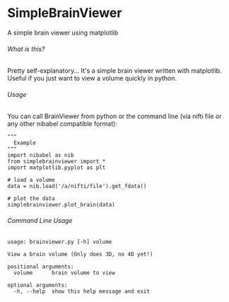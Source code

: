 # SimpleBrainViewer
A simple brain viewer using matplotlib

###### What is this?
Pretty self-explanatory... It's a simple brain viewer written
with matplotlib. Useful if you just want to view a volume quickly
in python.

###### Usage

You can call BrainViewer from python or the command line (via nifti file or any other nibabel compatible format):

```
"""
  Example
"""
import nibabel as nib
from simplebrainviewer import *
import matplotlib.pyplot as plt

# load a volume
data = nib.load('/a/nifti/file').get_fdata()

# plot the data
simplebrainviewer.plot_brain(data)

```

###### Command Line Usage
```
usage: brainviewer.py [-h] volume

View a brain volume (Only does 3D, no 4D yet!)

positional arguments:
  volume      brain volume to view

optional arguments:
  -h, --help  show this help message and exit
```
